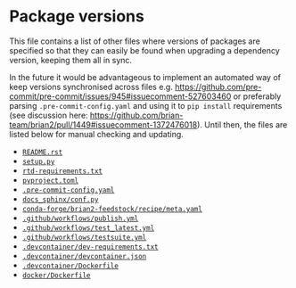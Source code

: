 Package versions
================

This file contains a list of other files where versions of packages are specified so that they can easily be found when upgrading a dependency version, keeping them all in sync. 

In the future it would be advantageous to implement an automated way of keep versions synchronised across files e.g. https://github.com/pre-commit/pre-commit/issues/945#issuecomment-527603460 or preferably parsing `.pre-commit-config.yaml` and using it to `pip install` requirements (see discussion here: https://github.com/brian-team/brian2/pull/1449#issuecomment-1372476018). Until then, the files are listed below for manual checking and updating. 

* [`README.rst`](https://github.com/brian-team/brian2/blob/master/README.rst)
* [`setup.py`](https://github.com/brian-team/brian2/blob/master/setup.py)
* [`rtd-requirements.txt`](https://github.com/brian-team/brian2/blob/master/rtd-requirements.txt)
* [`pyproject.toml`](https://github.com/brian-team/brian2/blob/master/pyproject.toml)
* [`.pre-commit-config.yaml`](https://github.com/brian-team/brian2/blob/master/.pre-commit-config.yaml)
* [`docs_sphinx/conf.py`](https://github.com/brian-team/brian2/blob/master/docs_sphinx/conf.py)
* [`conda-forge/brian2-feedstock/recipe/meta.yaml`](https://github.com/conda-forge/brian2-feedstock/blob/main/recipe/meta.yaml)
* [`.github/workflows/publish.yml`](https://github.com/brian-team/brian2/blob/master/.github/workflows/publish.yml)
* [`.github/workflows/test_latest.yml`](https://github.com/brian-team/brian2/blob/master/.github/workflows/test_latest.yml)
* [`.github/workflows/testsuite.yml`](https://github.com/brian-team/brian2/blob/master/.github/workflows/testsuite.yml)
* [`.devcontainer/dev-requirements.txt`](https://github.com/brian-team/brian2/blob/master/.devcontainer/dev-requirements.txt)
* [`.devcontainer/devcontainer.json`](https://github.com/brian-team/brian2/blob/master/.devcontainer/devcontainer.json)
* [`.devcontainer/Dockerfile`](https://github.com/brian-team/brian2/blob/master/.devcontainer/Dockerfile)
* [`docker/Dockerfile`](https://github.com/brian-team/brian2/blob/master/docker/Dockerfile)
